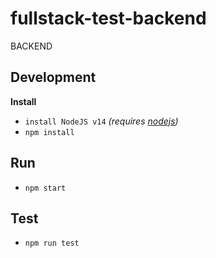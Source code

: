 # fullstack-test-backend
BACKEND

## Development
**Install**
- `install NodeJS v14` *(requires [nodejs](https://nodejs.org/es/))*
- `npm install`

## Run
- `npm start`

## Test
- `npm run test`